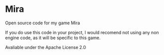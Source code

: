 # Mira

Open source code for my game Mira

If you do use this code in your project, I would recomend not using any non engine code, as it will be specific to this game.

Avaliable under the Apache License 2.0
